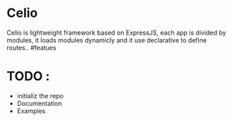 # Celio
Celio is lightweight framework based on ExpressJS, each app is divided by modules, it loads modules dynamicly and it use declarative to define routes..
#featues

# TODO : 
*  initializ the repo 
*  Documentation
*  Examples
